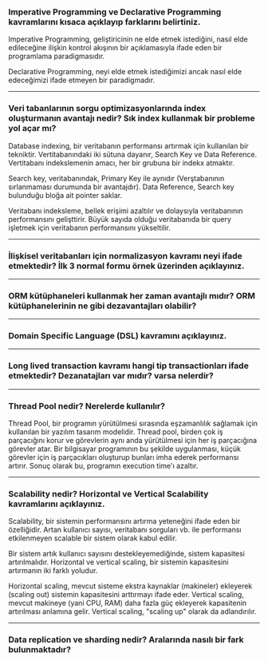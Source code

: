 <h3>
Imperative Programming ve Declarative Programming kavramlarını kısaca açıklayıp farklarını belirtiniz.
</h3>

<p>
Imperative Programming, geliştiricinin ne elde etmek istediğini, nasıl elde edileceğine ilişkin kontrol akışının bir açıklamasıyla ifade eden bir programlama paradigmasıdır.

Declarative Programming, neyi elde etmek istediğimizi ancak nasıl elde edeceğimizi ifade etmeyen bir paradigmadır.
</p>

<hr />

<h3>
Veri tabanlarının sorgu optimizasyonlarında index oluşturmanın avantajı nedir? Sık index kullanmak bir probleme yol açar mı?
</h3>

<p>
  Database indexing, bir veritabanın performansı artırmak için kullanılan bir tekniktir. Vertitabanındaki iki sütuna dayanır, Search Key ve Data Reference. Vertitabanı indekslemenin amacı, her bir grubuna bir indekx atmaktır.
  
  Search key, veritabanındak, Primary Key ile aynıdır (Verştabanının sırlanmaması durumunda bir avantajdır). Data Reference, Search key bulunduğu bloğa ait pointer saklar.
  
  Veritabanı indeksleme, bellek erişimi azaltılır ve dolaysıyla veritabanının performansını gelişttirir. Büyük sayıda olduğu veritabanıda bir query işletmek için veritabanın performansını yükseltilir. 
</p>

<hr />

<h3>
İlişkisel veritabanları için normalizasyon kavramı neyi ifade etmektedir? İlk 3 normal formu örnek üzerinden açıklayınız.
</h3>

<p></p>

<hr />

<h3>
ORM kütüphaneleri kullanmak her zaman avantajlı mıdır? ORM kütüphanelerinin ne gibi dezavantajları olabilir?
</h3>

<p></p>

<hr />

<h3>
Domain Specific Language (DSL) kavramını açıklayınız.
</h3>

<p></p>

<hr />

<h3>
Long lived transaction kavramı hangi tip transactionları ifade etmektedir? Dezanatajları var mıdır? varsa nelerdir?
</h3>

<p></p>

<hr />

<h3>
Thread Pool nedir? Nerelerde kullanılır?
</h3>

<p>
  Thread Pool, bir programın yürütülmesi sırasında eşzamanlılık sağlamak için kullanılan bir yazılım tasarım modelidir. Thread pool, birden çok iş parçacığını korur ve görevlerin aynı anda yürütülmesi için her iş parçacığına görevler atar. Bir bilgisayar programının bu şekilde uygulanması, küçük görevler için iş parçacıkları oluşturup bunları imha ederek performansı artırır. Sonuç olarak bu, programın execution time'ı azaltır.
</p>

<hr />

<h3>
Scalability nedir? Horizontal ve Vertical Scalability kavramlarını açıklayınız.
</h3>

<p>
Scalability, bir sistemin performansını artırma yeteneğini ifade eden bir özelliğidir. Artan kullanıcı sayısı, veritabanı sorguları vb. ile performansı etkilenmeyen scalable bir sistem olarak kabul edilir.

Bir sistem artık kullanıcı sayısını destekleyemediğinde, sistem kapasitesi artırılmalıdır. Horizontal ve vertical scaling, bir sistemin kapasitesini artırmanın iki farklı yoludur.

Horizontal scaling, mevcut sisteme ekstra kaynaklar (makineler) ekleyerek (scaling out) sistemin kapasitesini arttırmayı ifade eder. Vertical scaling, mevcut makineye (yani CPU, RAM) daha fazla güç ekleyerek kapasitenin artırılması anlamına gelir. Vertical scaling, "scaling up" olarak da adlandırılır.
</p>

<hr />

<h3>
Data replication ve sharding nedir? Aralarında nasılı bir fark bulunmaktadır?
</h3>

<p></p>


